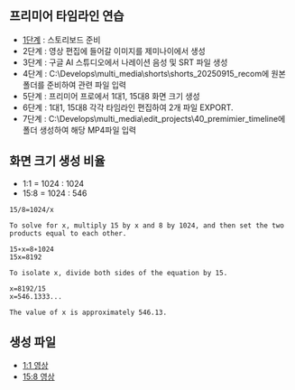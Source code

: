 ## 프리미어 타임라인 연습

- [1단계](https://github.com/futureleadet/toylearn_AI_multimedias/blob/main/quests/30_storyboard.md) : 스토리보드 준비 
- 2단계 : 영상 편집에 들어갈 이미지를 제미나이에서 생성
- 3단계 : 구글 AI 스튜디오에서 나레이션 음성 및 SRT 파일 생성
- 4단계 : C:\Develops\multi_media\shorts\shorts_20250915_recom에 원본 폴더를 준비하여 관련 파일 입력
- 5단계 : 프리미어 프로에서 1대1, 15대8 화면 크기 생성
- 6단계 : 1대1, 15대8 각각 타임라인 편집하여 2개 파일 EXPORT.
- 7단계 :  C:\Develops\multi_media\edit_projects\40_premimier_timeline에 폴더 생성하여 해당 MP4파일 입력

## 화면 크기 생성 비율

- 1:1 = 1024 : 1024
- 15:8 = 1024 : 546
```
15/8=1024/x

To solve for x, multiply 15 by x and 8 by 1024, and then set the two products equal to each other.

15∗x=8∗1024
15x=8192

To isolate x, divide both sides of the equation by 15.

x=8192/15
x=546.1333...

The value of x is approximately 546.13.
```

## 생성 파일

- [1:1 영상](https://github.com/futureleadet/toylearn_AI_multimedias/blob/main/quests/Sequence_1to1.mp4)
- [15:8 영상](https://github.com/futureleadet/toylearn_AI_multimedias/blob/main/quests/Sequence_15to8.mp4)